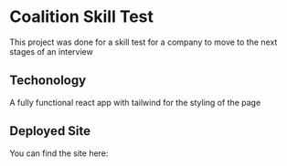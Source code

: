 # Coalition Skill Test

This project was done for a skill test for a company to move to the next stages of an interview

## Techonology 

A fully functional react app with tailwind for the styling of the page

## Deployed Site

You can find the site here: 
